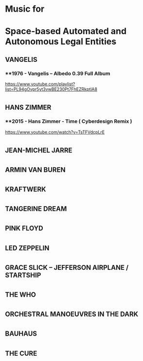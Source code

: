 # **Music for** 
# **Space-based Automated and Autonomous Legal Entities**


## **VANGELIS**

### **1976 - Vangelis – Albedo 0.39 Full Album
https://www.youtube.com/playlist?list=PL94gOvpr5yt3vwBE230Pt7FhEZRkptlA8

#

## **HANS ZIMMER**

### **2015 - Hans Zimmer - Time ( Cyberdesign Remix )
https://www.youtube.com/watch?v=TsTFVdcpLrE

#

## **JEAN-MICHEL JARRE**


#

## **ARMIN VAN BUREN**


#

## **KRAFTWERK**


#

## **TANGERINE DREAM**


#

## **PINK FLOYD**


#

## **LED ZEPPELIN**


#

## **GRACE SLICK – JEFFERSON AIRPLANE / STARTSHIP**


#

## **THE WHO**


#

## **ORCHESTRAL MANOEUVRES IN THE DARK**


#

## **BAUHAUS**


#

## **THE CURE**

